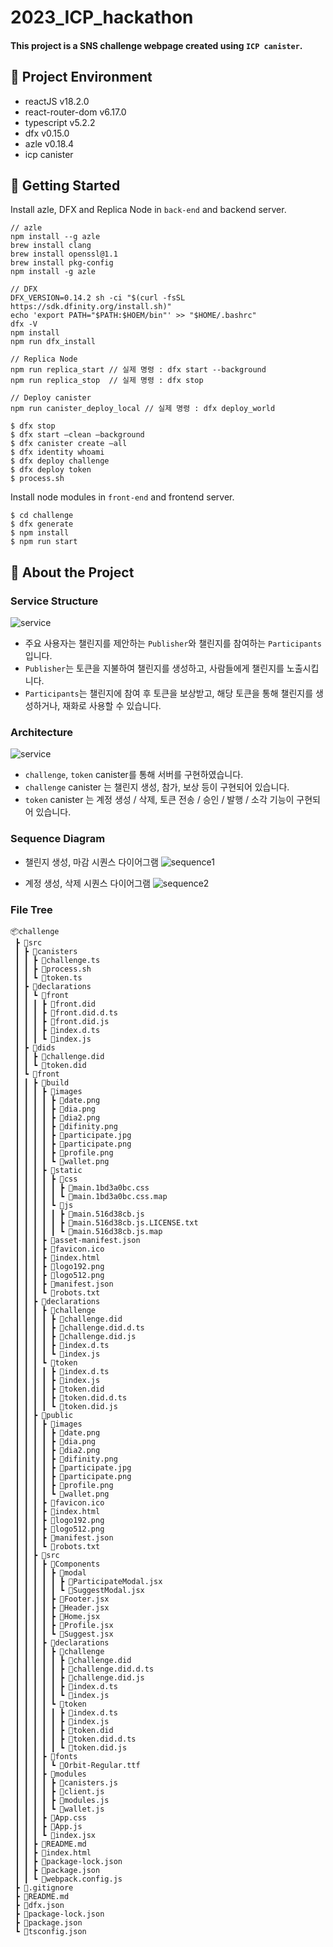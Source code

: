 # 2023_ICP_hackathon

#### This project is a SNS challenge webpage created using `ICP canister`.

## 📖 Project Environment

-   reactJS v18.2.0
-   react-router-dom v6.17.0
-   typescript v5.2.2
-   dfx v0.15.0
-   azle v0.18.4
-   icp canister

## 🧰 Getting Started

Install azle, DFX and Replica Node in `back-end` and backend server.

```
// azle
npm install --g azle
brew install clang
brew install openssl@1.1
brew install pkg-config
npm install -g azle

// DFX
DFX_VERSION=0.14.2 sh -ci "$(curl -fsSL https://sdk.dfinity.org/install.sh)"
echo 'export PATH="$PATH:$HOEM/bin"' >> "$HOME/.bashrc"
dfx -V
npm install
npm run dfx_install

// Replica Node
npm run replica_start // 실제 명령 : dfx start --background
npm run replica_stop  // 실제 명령 : dfx stop

// Deploy canister
npm run canister_deploy_local // 실제 명령 : dfx deploy_world
```

```
$ dfx stop
$ dfx start —clean —background
$ dfx canister create —all
$ dfx identity whoami
$ dfx deploy challenge
$ dfx deploy token
$ process.sh
```

Install node modules in `front-end` and frontend server.

```
$ cd challenge
$ dfx generate
$ npm install
$ npm run start
```

## 🌟 About the Project

### Service Structure

![service](.frontend_exam/assets/service.png)

-   주요 사용자는 챌린지를 제안하는 `Publisher`와 챌린지를 참여하는 `Participants`입니다.
-   `Publisher`는 토큰을 지불하여 챌린지를 생성하고, 사람들에게 챌린지를 노출시킵니다.
-   `Participants`는 챌린지에 참여 후 토큰을 보상받고, 해당 토큰을 통해 챌린지를 생성하거나, 재화로 사용할 수 있습니다.

### Architecture

![service](.frontend_exam/assets/architecture.png)

-   `challenge`, `token` canister를 통해 서버를 구현하였습니다.
-   `challenge` canister 는 챌린지 생성, 참가, 보상 등이 구현되어 있습니다.
-   `token` canister 는 계정 생성 / 삭제, 토큰 전송 / 승인 / 발행 / 소각 기능이 구현되어 있습니다.

### Sequence Diagram

-   챌린지 생성, 마감 시퀀스 다이어그램
    ![sequence1](.frontend_exam/assets/sequence1.png)

-   계정 생성, 삭제 시퀀스 다이어그램
    ![sequence2](.frontend_exam/assets/sequence4.png)

### File Tree

```
📦challenge
 ┣ 📂src
 ┃ ┣ 📂canisters
 ┃ ┃ ┣ 📜challenge.ts
 ┃ ┃ ┣ 📜process.sh
 ┃ ┃ ┗ 📜token.ts
 ┃ ┣ 📂declarations
 ┃ ┃ ┗ 📂front
 ┃ ┃ ┃ ┣ 📜front.did
 ┃ ┃ ┃ ┣ 📜front.did.d.ts
 ┃ ┃ ┃ ┣ 📜front.did.js
 ┃ ┃ ┃ ┣ 📜index.d.ts
 ┃ ┃ ┃ ┗ 📜index.js
 ┃ ┣ 📂dids
 ┃ ┃ ┣ 📜challenge.did
 ┃ ┃ ┗ 📜token.did
 ┃ ┗ 📂front
 ┃ ┃ ┣ 📂build
 ┃ ┃ ┃ ┣ 📂images
 ┃ ┃ ┃ ┃ ┣ 📜date.png
 ┃ ┃ ┃ ┃ ┣ 📜dia.png
 ┃ ┃ ┃ ┃ ┣ 📜dia2.png
 ┃ ┃ ┃ ┃ ┣ 📜difinity.png
 ┃ ┃ ┃ ┃ ┣ 📜participate.jpg
 ┃ ┃ ┃ ┃ ┣ 📜participate.png
 ┃ ┃ ┃ ┃ ┣ 📜profile.png
 ┃ ┃ ┃ ┃ ┗ 📜wallet.png
 ┃ ┃ ┃ ┣ 📂static
 ┃ ┃ ┃ ┃ ┣ 📂css
 ┃ ┃ ┃ ┃ ┃ ┣ 📜main.1bd3a0bc.css
 ┃ ┃ ┃ ┃ ┃ ┗ 📜main.1bd3a0bc.css.map
 ┃ ┃ ┃ ┃ ┗ 📂js
 ┃ ┃ ┃ ┃ ┃ ┣ 📜main.516d38cb.js
 ┃ ┃ ┃ ┃ ┃ ┣ 📜main.516d38cb.js.LICENSE.txt
 ┃ ┃ ┃ ┃ ┃ ┗ 📜main.516d38cb.js.map
 ┃ ┃ ┃ ┣ 📜asset-manifest.json
 ┃ ┃ ┃ ┣ 📜favicon.ico
 ┃ ┃ ┃ ┣ 📜index.html
 ┃ ┃ ┃ ┣ 📜logo192.png
 ┃ ┃ ┃ ┣ 📜logo512.png
 ┃ ┃ ┃ ┣ 📜manifest.json
 ┃ ┃ ┃ ┗ 📜robots.txt
 ┃ ┃ ┣ 📂declarations
 ┃ ┃ ┃ ┣ 📂challenge
 ┃ ┃ ┃ ┃ ┣ 📜challenge.did
 ┃ ┃ ┃ ┃ ┣ 📜challenge.did.d.ts
 ┃ ┃ ┃ ┃ ┣ 📜challenge.did.js
 ┃ ┃ ┃ ┃ ┣ 📜index.d.ts
 ┃ ┃ ┃ ┃ ┗ 📜index.js
 ┃ ┃ ┃ ┗ 📂token
 ┃ ┃ ┃ ┃ ┣ 📜index.d.ts
 ┃ ┃ ┃ ┃ ┣ 📜index.js
 ┃ ┃ ┃ ┃ ┣ 📜token.did
 ┃ ┃ ┃ ┃ ┣ 📜token.did.d.ts
 ┃ ┃ ┃ ┃ ┗ 📜token.did.js
 ┃ ┃ ┣ 📂public
 ┃ ┃ ┃ ┣ 📂images
 ┃ ┃ ┃ ┃ ┣ 📜date.png
 ┃ ┃ ┃ ┃ ┣ 📜dia.png
 ┃ ┃ ┃ ┃ ┣ 📜dia2.png
 ┃ ┃ ┃ ┃ ┣ 📜difinity.png
 ┃ ┃ ┃ ┃ ┣ 📜participate.jpg
 ┃ ┃ ┃ ┃ ┣ 📜participate.png
 ┃ ┃ ┃ ┃ ┣ 📜profile.png
 ┃ ┃ ┃ ┃ ┗ 📜wallet.png
 ┃ ┃ ┃ ┣ 📜favicon.ico
 ┃ ┃ ┃ ┣ 📜index.html
 ┃ ┃ ┃ ┣ 📜logo192.png
 ┃ ┃ ┃ ┣ 📜logo512.png
 ┃ ┃ ┃ ┣ 📜manifest.json
 ┃ ┃ ┃ ┗ 📜robots.txt
 ┃ ┃ ┣ 📂src
 ┃ ┃ ┃ ┣ 📂Components
 ┃ ┃ ┃ ┃ ┣ 📂modal
 ┃ ┃ ┃ ┃ ┃ ┣ 📜ParticipateModal.jsx
 ┃ ┃ ┃ ┃ ┃ ┗ 📜SuggestModal.jsx
 ┃ ┃ ┃ ┃ ┣ 📜Footer.jsx
 ┃ ┃ ┃ ┃ ┣ 📜Header.jsx
 ┃ ┃ ┃ ┃ ┣ 📜Home.jsx
 ┃ ┃ ┃ ┃ ┣ 📜Profile.jsx
 ┃ ┃ ┃ ┃ ┗ 📜Suggest.jsx
 ┃ ┃ ┃ ┣ 📂declarations
 ┃ ┃ ┃ ┃ ┣ 📂challenge
 ┃ ┃ ┃ ┃ ┃ ┣ 📜challenge.did
 ┃ ┃ ┃ ┃ ┃ ┣ 📜challenge.did.d.ts
 ┃ ┃ ┃ ┃ ┃ ┣ 📜challenge.did.js
 ┃ ┃ ┃ ┃ ┃ ┣ 📜index.d.ts
 ┃ ┃ ┃ ┃ ┃ ┗ 📜index.js
 ┃ ┃ ┃ ┃ ┗ 📂token
 ┃ ┃ ┃ ┃ ┃ ┣ 📜index.d.ts
 ┃ ┃ ┃ ┃ ┃ ┣ 📜index.js
 ┃ ┃ ┃ ┃ ┃ ┣ 📜token.did
 ┃ ┃ ┃ ┃ ┃ ┣ 📜token.did.d.ts
 ┃ ┃ ┃ ┃ ┃ ┗ 📜token.did.js
 ┃ ┃ ┃ ┣ 📂fonts
 ┃ ┃ ┃ ┃ ┗ 📜Orbit-Regular.ttf
 ┃ ┃ ┃ ┣ 📂modules
 ┃ ┃ ┃ ┃ ┣ 📜canisters.js
 ┃ ┃ ┃ ┃ ┣ 📜client.js
 ┃ ┃ ┃ ┃ ┣ 📜modules.js
 ┃ ┃ ┃ ┃ ┗ 📜wallet.js
 ┃ ┃ ┃ ┣ 📜App.css
 ┃ ┃ ┃ ┣ 📜App.js
 ┃ ┃ ┃ ┗ 📜index.jsx
 ┃ ┃ ┣ 📜README.md
 ┃ ┃ ┣ 📜index.html
 ┃ ┃ ┣ 📜package-lock.json
 ┃ ┃ ┣ 📜package.json
 ┃ ┃ ┗ 📜webpack.config.js
 ┣ 📜.gitignore
 ┣ 📜README.md
 ┣ 📜dfx.json
 ┣ 📜package-lock.json
 ┣ 📜package.json
 ┗ 📜tsconfig.json
```
